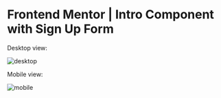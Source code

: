 # Frontend Mentor | Intro Component with Sign Up Form

Desktop view:

![desktop](https://github.com/user-attachments/assets/17a1d549-3312-4e68-829c-98db477cb39e)

Mobile view:

![mobile](https://github.com/user-attachments/assets/414a7cab-7c43-4ea7-b88c-d5855a368e6b)
